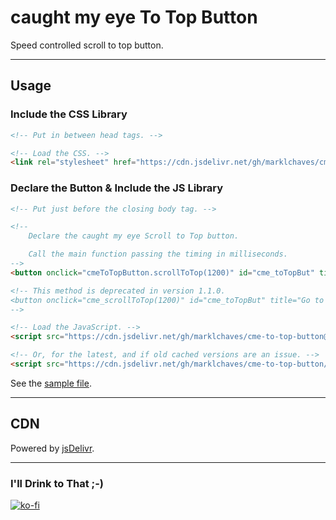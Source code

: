 # caught my eye To Top Button

Speed controlled scroll to top button.

---

## Usage

### Include the CSS Library

```html
<!-- Put in between head tags. -->

<!-- Load the CSS. -->
<link rel="stylesheet" href="https://cdn.jsdelivr.net/gh/marklchaves/cme-to-top-button@1.1.0/dist/cme-to-top-button.min.css">
```

### Declare the Button &amp; Include the JS Library

```html
<!-- Put just before the closing body tag. -->

<!-- 
    Declare the caught my eye Scroll to Top button. 

    Call the main function passing the timing in milliseconds.
-->
<button onclick="cmeToTopButton.scrollToTop(1200)" id="cme_toTopBut" title="Go to top">&#8593;</button>

<!-- This method is deprecated in version 1.1.0. 
<button onclick="cme_scrollToTop(1200)" id="cme_toTopBut" title="Go to top">&#8593;</button>
-->

<!-- Load the JavaScript. -->
<script src="https://cdn.jsdelivr.net/gh/marklchaves/cme-to-top-button@1.1.0/dist/cme-to-top-button.min.js"></script>

<!-- Or, for the latest, and if old cached versions are an issue. -->
<script src="https://cdn.jsdelivr.net/gh/marklchaves/cme-to-top-button/src/cme-to-top-button.min.js"></script>
```

See the [sample file](index.html).

---

## CDN

Powered by [jsDelivr](https://www.jsdelivr.com/).

---

### I'll Drink to That ;-)

[![ko-fi](https://www.ko-fi.com/img/githubbutton_sm.svg)](https://ko-fi.com/D1D7YARD)
